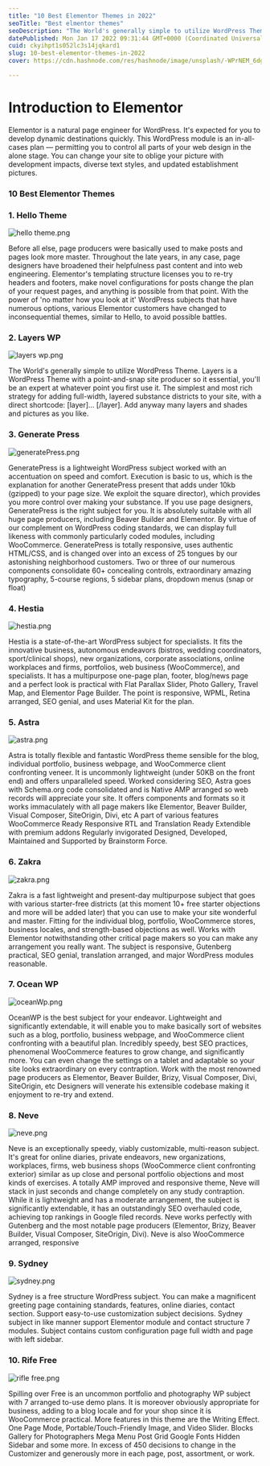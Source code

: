 ```yaml
---
title: "10 Best Elementor Themes in 2022"
seoTitle: "Best elmentor themes"
seoDescription: "The World's generally simple to utilize WordPress Theme."
datePublished: Mon Jan 17 2022 09:31:44 GMT+0000 (Coordinated Universal Time)
cuid: ckyihpt1s052lc3s14jqkard1
slug: 10-best-elementor-themes-in-2022
cover: https://cdn.hashnode.com/res/hashnode/image/unsplash/-WPrNEM_6dg/upload/v1642411763241/TB4_l8oPf.jpeg

---
```


# Introduction to Elementor

Elementor is a natural page engineer for WordPress. It's expected for you to develop dynamic destinations quickly. This WordPress module is an in-all-cases plan — permitting you to control all parts of your web design in the alone stage. You can change your site to oblige your picture with development impacts, diverse text styles, and updated establishment pictures.

### 10 Best Elementor Themes

### 1. Hello Theme

![hello theme.png](https://cdn.hashnode.com/res/hashnode/image/upload/v1642409371735/cY_WTXcsL.png)

Before all else, page producers were basically used to make posts and pages look more master. Throughout the late years, in any case, page designers have broadened their helpfulness past content and into web engineering. Elementor's templating structure licenses you to re-try headers and footers, make novel configurations for posts change the plan of your request pages, and anything is possible from that point. With the power of 'no matter how you look at it' WordPress subjects that have numerous options, various Elementor customers have changed to inconsequential themes, similar to Hello, to avoid possible battles.


### 2. Layers WP

![layers wp.png](https://cdn.hashnode.com/res/hashnode/image/upload/v1642409397979/lP2bGOK-s.png)

The World's generally simple to utilize WordPress Theme. Layers is a WordPress Theme with a point-and-snap site producer so it essential, you'll be an expert at whatever point you first use it. The simplest and most rich strategy for adding full-width, layered substance districts to your site, with a direct shortcode: [layer]… [/layer]. Add anyway many layers and shades and pictures as you like.


### 3. Generate Press

![generatePress.png](https://cdn.hashnode.com/res/hashnode/image/upload/v1642409409206/HX1aw_BkM.png)

GeneratePress is a lightweight WordPress subject worked with an accentuation on speed and comfort. Execution is basic to us, which is the explanation for another GeneratePress present that adds under 10kb (gzipped) to your page size. We exploit the square director), which provides you more control over making your substance. If you use page designers, GeneratePress is the right subject for you. It is absolutely suitable with all huge page producers, including Beaver Builder and Elementor. By virtue of our complement on WordPress coding standards, we can display full likeness with commonly particularly coded modules, including WooCommerce. GeneratePress is totally responsive, uses authentic HTML/CSS, and is changed over into an excess of 25 tongues by our astonishing neighborhood customers. Two or three of our numerous components consolidate 60+ concealing controls, extraordinary amazing typography, 5-course regions, 5 sidebar plans, dropdown menus (snap or float)


### 4. Hestia

![hestia.png](https://cdn.hashnode.com/res/hashnode/image/upload/v1642409433929/S-Br6fyen.png)

Hestia is a state-of-the-art WordPress subject for specialists. It fits the innovative business, autonomous endeavors (bistros, wedding coordinators, sport/clinical shops), new organizations, corporate associations, online workplaces and firms, portfolios, web business (WooCommerce), and specialists. It has a multipurpose one-page plan, footer, blog/news page and a perfect look is practical with Flat Parallax Slider, Photo Gallery, Travel Map, and Elementor Page Builder. The point is responsive, WPML, Retina arranged, SEO genial, and uses Material Kit for the plan.


### 5. Astra

![astra.png](https://cdn.hashnode.com/res/hashnode/image/upload/v1642409448603/lm0q5wNuk.png)

Astra is totally flexible and fantastic WordPress theme sensible for the blog, individual portfolio, business webpage, and WooCommerce client confronting veneer. It is uncommonly lightweight (under 50KB on the front end) and offers unparalleled speed. Worked considering SEO, Astra goes with Schema.org code consolidated and is Native AMP arranged so web records will appreciate your site. It offers components and formats so it works immaculately with all page makers like Elementor, Beaver Builder, Visual Composer, SiteOrigin, Divi, etc A part of various features WooCommerce Ready Responsive RTL and Translation Ready Extendible with premium addons Regularly invigorated Designed, Developed, Maintained and Supported by Brainstorm Force. 


### 6. Zakra

![zakra.png](https://cdn.hashnode.com/res/hashnode/image/upload/v1642409460977/vvb1OFX2A.png)

Zakra is a fast lightweight and present-day multipurpose subject that goes with various starter-free districts (at this moment 10+ free starter objections and more will be added later) that you can use to make your site wonderful and master. Fitting for the individual blog, portfolio, WooCommerce stores, business locales, and strength-based objections as well. Works with Elementor notwithstanding other critical page makers so you can make any arrangement you really want. The subject is responsive, Gutenberg practical, SEO genial, translation arranged, and major WordPress modules reasonable.


### 7. Ocean WP

![oceanWp.png](https://cdn.hashnode.com/res/hashnode/image/upload/v1642409470359/bBRsPrVcz.png)

OceanWP is the best subject for your endeavor. Lightweight and significantly extendable, it will enable you to make basically sort of websites such as a blog, portfolio, business webpage, and WooCommerce client confronting with a beautiful plan. Incredibly speedy, best SEO practices, phenomenal WooCommerce features to grow change, and significantly more. You can even change the settings on a tablet and adaptable so your site looks extraordinary on every contraption. Work with the most renowned page producers as Elementor, Beaver Builder, Brizy, Visual Composer, Divi, SiteOrigin, etc Designers will venerate his extensible codebase making it enjoyment to re-try and extend.


### 8. Neve

![neve.png](https://cdn.hashnode.com/res/hashnode/image/upload/v1642409480994/d3mwuSxyM.png)

Neve is an exceptionally speedy, viably customizable, multi-reason subject. It's great for online diaries, private endeavors, new organizations, workplaces, firms, web business shops (WooCommerce client confronting exterior) similar as up close and personal portfolio objections and most kinds of exercises. A totally AMP improved and responsive theme, Neve will stack in just seconds and change completely on any study contraption. While it is lightweight and has a moderate arrangement, the subject is significantly extendable, it has an outstandingly SEO overhauled code, achieving top rankings in Google filed records. Neve works perfectly with Gutenberg and the most notable page producers (Elementor, Brizy, Beaver Builder, Visual Composer, SiteOrigin, Divi). Neve is also WooCommerce arranged, responsive


### 9. Sydney

![sydney.png](https://cdn.hashnode.com/res/hashnode/image/upload/v1642409493028/5_fKUwuFr.png)

Sydney is a free structure WordPress subject. You can make a magnificent greeting page containing standards, features, online diaries, contact section. Support easy-to-use customization subject decisions. Sydney subject in like manner support Elementor module and contact structure 7 modules. Subject contains custom configuration page full width and page with left sidebar.


### 10. Rife Free

![rifle free.png](https://cdn.hashnode.com/res/hashnode/image/upload/v1642409504357/yI27jTNaq.png)

Spilling over Free is an uncommon portfolio and photography WP subject with 7 arranged to-use demo plans. It is moreover obviously appropriate for business, adding to a blog locale and for your shop since it is WooCommerce practical. More features in this theme are the Writing Effect. One Page Mode, Portable/Touch-Friendly Image, and Video Slider. Blocks Gallery for Photographers Mega Menu Post Grid Google Fonts Hidden Sidebar and some more. In excess of 450 decisions to change in the Customizer and generously more in each page, post, assortment, or work.
